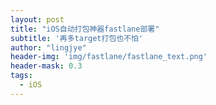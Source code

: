 ```yaml
---
layout: post
title: "iOS自动打包神器fastlane部署"
subtitle: '再多target打包也不怕'
author: "lingjye"
header-img: 'img/fastlane/fastlane_text.png'
header-mask: 0.3
tags:
  - iOS
---
```

